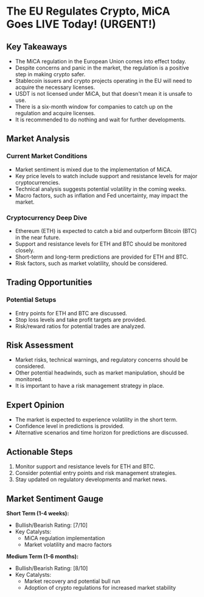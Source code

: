 # The EU Regulates Crypto, MiCA Goes LIVE Today! (URGENT!)

## Key Takeaways
- The MiCA regulation in the European Union comes into effect today.
- Despite concerns and panic in the market, the regulation is a positive step in making crypto safer.
- Stablecoin issuers and crypto projects operating in the EU will need to acquire the necessary licenses.
- USDT is not licensed under MiCA, but that doesn't mean it is unsafe to use.
- There is a six-month window for companies to catch up on the regulation and acquire licenses.
- It is recommended to do nothing and wait for further developments.

## Market Analysis
### Current Market Conditions
- Market sentiment is mixed due to the implementation of MiCA.
- Key price levels to watch include support and resistance levels for major cryptocurrencies.
- Technical analysis suggests potential volatility in the coming weeks.
- Macro factors, such as inflation and Fed uncertainty, may impact the market.

### Cryptocurrency Deep Dive
- Ethereum (ETH) is expected to catch a bid and outperform Bitcoin (BTC) in the near future.
- Support and resistance levels for ETH and BTC should be monitored closely.
- Short-term and long-term predictions are provided for ETH and BTC.
- Risk factors, such as market volatility, should be considered.

## Trading Opportunities
### Potential Setups
- Entry points for ETH and BTC are discussed.
- Stop loss levels and take profit targets are provided.
- Risk/reward ratios for potential trades are analyzed.

## Risk Assessment
- Market risks, technical warnings, and regulatory concerns should be considered.
- Other potential headwinds, such as market manipulation, should be monitored.
- It is important to have a risk management strategy in place.

## Expert Opinion
- The market is expected to experience volatility in the short term.
- Confidence level in predictions is provided.
- Alternative scenarios and time horizon for predictions are discussed.

## Actionable Steps
1. Monitor support and resistance levels for ETH and BTC.
2. Consider potential entry points and risk management strategies.
3. Stay updated on regulatory developments and market news.

## Market Sentiment Gauge
**Short Term (1-4 weeks):**
- Bullish/Bearish Rating: [7/10]
- Key Catalysts:
  - MiCA regulation implementation
  - Market volatility and macro factors

**Medium Term (1-6 months):**
- Bullish/Bearish Rating: [8/10]
- Key Catalysts:
  - Market recovery and potential bull run
  - Adoption of crypto regulations for increased market stability